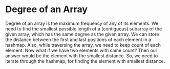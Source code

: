 # Degree of an Array

Degree of an array is the maximum frequency of any of its elements. We need to find the smallest possible length of a (contiguous) subarray of the given array, which has the same degree as the given array. We can store the distance between the first and last positions of each element in a hashmap. Also, while traversing the array, we need to keep count of each element. Now what if we have two elements with same count? Then our answer would be the element with the smallest distance. So, we need to iterate through the hashmap, for finding the element with smallest distance.